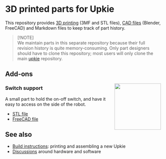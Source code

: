 # 3D printed parts for Upkie

This repository provides [3D printing](https://github.com/tasts-robots/upkie_parts/tree/main/3d_printing) (3MF and STL files), [CAD files](https://github.com/tasts-robots/upkie_parts/tree/main/cad) (Blender, FreeCAD) and Markdown files to keep track of part history.

> [!NOTE]\
> We maintain parts in this separate repository because their full revision history is quite memory-consuming. Only part designers should have to clone this repository; most users will only clone the main [upkie](https://github.com/tasts-robots/upkie) repository.


## Add-ons

<img align="right" src="https://github.com/upkie/upkie_parts/assets/1189580/0c6855b4-e5e8-41a2-86e3-0561b63a771f" height="150">

### Switch support

A small part to hold the on-off switch, and have it easy to access on the side of the robot.

* [STL file](3d_printing/extras/Switch_Support.stl)
* [FreeCAD file](cad/extras/switch_support.FCStd)

## See also

- [Build instructions](https://github.com/tasts-robots/upkie/wiki): printing and assembling a new Upkie
- [Discussions](https://github.com/tasts-robots/upkie/discussions) around hardware and software
